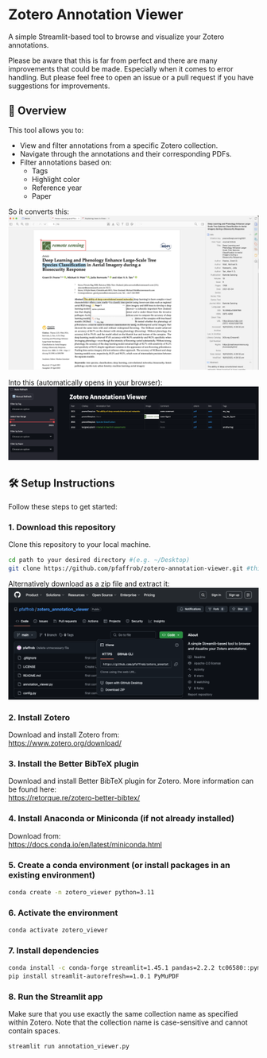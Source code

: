 # Zotero Annotation Viewer

A simple Streamlit-based tool to browse and visualize your Zotero annotations.

Please be aware that this is far from perfect and there are many improvements that could be made. Especially when it comes to error handling. But please feel free to open an issue or a pull request if you have suggestions for improvements.


## 📖 Overview

This tool allows you to:
- View and filter annotations from a specific Zotero collection.
- Navigate through the annotations and their corresponding PDFs.
- Filter annotations based on:
  - Tags
  - Highlight color
  - Reference year
  - Paper

So it converts this:
![Zotero Annotations](docs/zotero_annotations.png)

Into this (automatically opens in your browser):
![Zotero Annotation Viewer](docs/zotero_annotation_viewer.png)

## 🛠️ Setup Instructions

Follow these steps to get started:

### 1. Download this repository
Clone this repository to your local machine.


```bash
cd path to your desired directory #(e.g. ~/Desktop)
git clone https://github.com/pfaffrob/zotero-annotation-viewer.git #this creates a folder called zotero-annotation-viewer
```
Alternatively download as a zip file and extract it:
![Download as zip](docs/zip.png)

### 2. Install Zotero  
Download and install Zotero from:  
https://www.zotero.org/download/

### 3. Install the Better BibTeX plugin  
Download and install Better BibTeX plugin for Zotero. More information can be found here:  
https://retorque.re/zotero-better-bibtex/

### 4. Install Anaconda or Miniconda (if not already installed)
Download from:  
https://docs.conda.io/en/latest/miniconda.html

### 5. Create a conda environment (or install packages in an existing environment)

```bash
conda create -n zotero_viewer python=3.11
```

### 6. Activate the environment

```bash
conda activate zotero_viewer
```

### 7. Install dependencies

```bash
conda install -c conda-forge streamlit=1.45.1 pandas=2.2.2 tc06580::pymupdf
pip install streamlit-autorefresh==1.0.1 PyMuPDF
```

### 8. Run the Streamlit app
Make sure that you use exactly the same collection name as specified within Zotero. 
Note that the collection name is case-sensitive and cannot contain spaces.

```bash
streamlit run annotation_viewer.py
```

